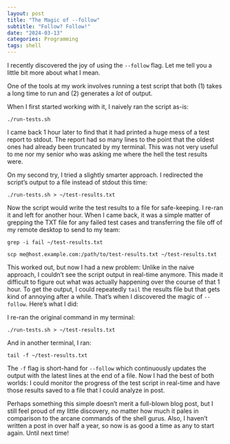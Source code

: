 ```yaml
---
layout: post
title: "The Magic of --follow"
subtitle: "Follow? Follow!"
date: "2024-03-13"
categories: Programming
tags: shell
---
```

I recently discovered the joy of using the `--follow` flag. Let me tell you a
little bit more about what I mean.

One of the tools at my work involves running a test script that both (1) takes a
long time to run and (2) generates a *lot* of output.

When I first started working with it, I naively ran the script as-is:

```
./run-tests.sh
```

I came back 1 hour later to find that it had printed a huge mess of a test
report to stdout. The report had so many lines to the point that the oldest ones
had already been truncated by my terminal. This was not very useful to me nor my
senior who was asking me where the hell the test results were.

On my second try, I tried a slightly smarter approach. I redirected the script’s
output to a file instead of stdout this time:

```
./run-tests.sh > ~/test-results.txt
```

Now the script would write the test results to a file for safe-keeping. I re-ran
it and left for another hour. When I came back, it was a simple matter of
grepping the TXT file for any failed test cases and transferring the file off of
my remote desktop to send to my team:

```
grep -i fail ~/test-results.txt
```

```
scp me@host.example.com:/path/to/test-results.txt ~/test-results.txt
```

This worked out, but now I had a new problem: Unlike in the naive approach, I
couldn’t see the script output in real-time anymore. This made it difficult to
figure out what was actually happening over the course of that 1 hour. To get
the output, I could repeatedly `tail` the results file but that gets kind of
annoying after a while. That’s when I discovered the magic of `--follow`. Here’s
what I did:

I re-ran the original command in my terminal:

```
./run-tests.sh > ~/test-results.txt
```

And in another terminal, I ran:

```
tail -f ~/test-results.txt
```

The `-f` flag is short-hand for `--follow` which continuously updates the output
with the latest lines at the end of a file. Now I had the best of both worlds: I
could monitor the progress of the test script in real-time and have those
results saved to a file that I could analyze in post.

Perhaps something this simple doesn’t merit a full-blown blog post, but I still
feel proud of my little discovery, no matter how much it pales in comparison to
the arcane commands of the shell gurus. Also, I haven’t written a post in over
half a year, so now is as good a time as any to start again. Until next time!
